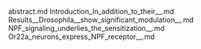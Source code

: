 abstract.md
Introduction_In_addition_to_their__.md
Results__Drosophila__show_significant_modulation__.md
NPF_signaling_underlies_the_sensitization__.md
Or22a_neurons_express_NPF_receptor__.md
